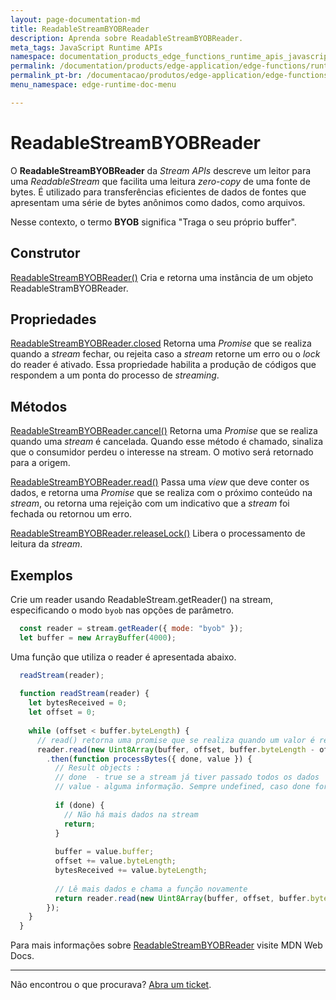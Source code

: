 ```yaml
---
layout: page-documentation-md
title: ReadableStreamBYOBReader
description: Aprenda sobre ReadableStreamBYOBReader.
meta_tags: JavaScript Runtime APIs
namespace: documentation_products_edge_functions_runtime_apis_javascript_readable_byob_reader
permalink: /documentation/products/edge-application/edge-functions/runtime-apis/javascript/readable-byob-reader/
permalink_pt-br: /documentacao/produtos/edge-application/edge-functions/runtime-apis/javascript/readable-byob-reader/
menu_namespace: edge-runtime-doc-menu

---
```


# ReadableStreamBYOBReader

O **ReadableStreamBYOBReader** da *Stream APIs* descreve um leitor para uma *ReadableStream* que facilita uma leitura *zero-copy* de uma fonte de bytes. É utilizado para transferências eficientes de dados de fontes que apresentam uma série de bytes anônimos como dados, como arquivos.

Nesse contexto, o termo **BYOB** significa "Traga o seu próprio buffer".

## Construtor

[ReadableStreamBYOBReader()](https://developer.mozilla.org/en-US/docs/Web/API/ReadableStreamBYOBReader/ReadableStreamBYOBReader)
Cria e retorna uma instância de um objeto ReadableStramBYOBReader.

## Propriedades

[ReadableStreamBYOBReader.closed](https://developer.mozilla.org/en-US/docs/Web/API/ReadableStreamBYOBReader/closed)
Retorna uma *Promise* que se realiza quando a *stream* fechar, ou rejeita caso a *stream* retorne um erro ou o *lock* do reader é ativado. Essa propriedade habilita a produção de códigos que respondem a um ponta do processo de *streaming*.

## Métodos

[ReadableStreamBYOBReader.cancel()](https://developer.mozilla.org/en-US/docs/Web/API/ReadableStreamBYOBReader/cancel)
Retorna uma *Promise* que se realiza quando uma *stream* é cancelada. Quando esse método é chamado, sinaliza que o consumidor perdeu o interesse na stream. O motivo será retornado para a origem.

[ReadableStreamBYOBReader.read()](https://developer.mozilla.org/en-US/docs/Web/API/ReadableStreamBYOBReader/read)
Passa uma *view* que deve conter os dados, e retorna uma *Promise* que se realiza com o próximo conteúdo na *stream*, ou retorna uma rejeição com um indicativo que a *stream* foi fechada ou retornou um erro.

[ReadableStreamBYOBReader.releaseLock()](https://developer.mozilla.org/en-US/docs/Web/API/ReadableStreamBYOBReader/releaseLock)
Libera o processamento de leitura da *stream*.

## Exemplos

Crie um reader usando ReadableStream.getReader() na stream, especificando o modo `byob` nas opções de parâmetro.

```javascript
  const reader = stream.getReader({ mode: "byob" });
  let buffer = new ArrayBuffer(4000);
```

Uma função que utiliza o reader é apresentada abaixo.

```javascript
  readStream(reader);
  
  function readStream(reader) {
    let bytesReceived = 0;
    let offset = 0;
  
    while (offset < buffer.byteLength) {
      // read() retorna uma promise que se realiza quando um valor é recebido 
      reader.read(new Uint8Array(buffer, offset, buffer.byteLength - offset))
        .then(function processBytes({ done, value }) {
          // Result objects :
          // done  - true se a stream já tiver passado todos os dados
          // value - alguma informação. Sempre undefined, caso done for verdadeiro.
  
          if (done) {
            // Não há mais dados na stream
            return;
          }
  
          buffer = value.buffer;
          offset += value.byteLength;
          bytesReceived += value.byteLength;
  
          // Lê mais dados e chama a função novamente
          return reader.read(new Uint8Array(buffer, offset, buffer.byteLength - offset)).then(processBytes);
        });
    }
  }
```

Para mais informações sobre [ReadableStreamBYOBReader](https://developer.mozilla.org/en-US/docs/Web/API/ReadableStreamBYOBReader) visite MDN Web Docs.

---

Não encontrou o que procurava? [Abra um ticket](https://tickets.azion.com/pt-BR/support/login/).
